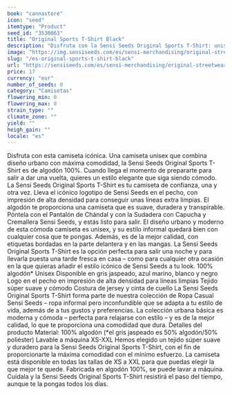 ```yaml
---
book: "cannastore"
icon: "seed"
itemtype: "Product"
seed_id: "3530063"
title: "Original Sports T-Shirt Black"
description: "Disfruta con la Sensi Seeds Original Sports T-Shirt: unisex, combina el diseño urbano con la comodidad y se adapta al movimiento. ¡Compra online ahora!"
image: "https://img.sensiseeds.com/es/sensi-merchandising/original-streetwear/original-sports-t-shirt-black-image.png"
slug: "/es-original-sports-t-shirt-black"
url: "https://sensiseeds.com/es/sensi-merchandising/original-streetwear/original-sports-t-shirt-black?a_aid=cannastore"
price: 17
currency: "eur"
number_of_seeds: 0
category: "Camisetas"
flowering_min: 0
flowering_max: 0
strain_type: ""
climate_zone: ""
yield: ""
heigh_gain: ""
locale: "es"
---
```

Disfruta con esta camiseta icónica. Una camiseta unisex que combina diseño urbano con máxima comodidad, la Sensi Seeds Original Sports T-Shirt es de algodón 100%. Cuando llega el momento de prepararte para salir a dar una vuelta, quieres un estilo elegante que siga siendo cómodo. La Sensi Seeds Original Sports T-Shirt es tu camiseta de confianza, una y otra vez. Lleva el icónico logotipo de Sensi Seeds en el pecho, con impresión de alta densidad para conseguir unas líneas extra limpias. El algodón te proporciona una camiseta que es suave, duradera y transpirable. Póntela con el Pantalón de Chándal y con la Sudadera con Capucha y Cremallera Sensi Seeds, y estás listo para salir. El diseño urbano y moderno de esta cómoda camiseta es unisex, y su estilo informal quedará bien con cualquier cosa que te pongas. Además, es de la mejor calidad, con etiquetas bordadas en la parte delantera y en las mangas. La Sensi Seeds Original Sports T-Shirt es la opción perfecta para salir una noche y para llevarla puesta una tarde fresca en casa – como para cualquier otra ocasión en la que quieras añadir el estilo icónico de Sensi Seeds a tu look. 100% algodón* Unisex Disponible en gris jaspeado, azul marino, blanco y negro Logo en el pecho en impresión de alta densidad para líneas limpias Tejido súper suave y cómodo Costura de jersey y cinta de cuello La Sensi Seeds Original Sports T-Shirt forma parte de nuestra colección de Ropa Casual Sensi Seeds – ropa informal pero inconfundible que se adapta a tu estilo de vida, además de a tus gustos y preferencias. La colección urbana básica es moderna y cómoda – perfecta para relajarse con estilo – y es de la mejor calidad, lo que te proporciona una comodidad que dura. Detalles del producto Material: 100% algodón (*el gris jaspeado es 50% algodón/50% poliéster) Lavable a máquina XS-XXL Hemos elegido un tejido súper suave y duradero para la Sensi Seeds Original Sports T-Shirt, con el fin de proporcionarte la máxima comodidad con el mínimo esfuerzo. La camiseta está disponible en todas las tallas de XS a XXL para que puedas elegir la que mejor te quede. Fabricada en algodón 100%, se puede lavar a máquina. Cuídala y la Sensi Seeds Original Sports T-Shirt resistirá el paso del tiempo, aunque te la pongas todos los días.
